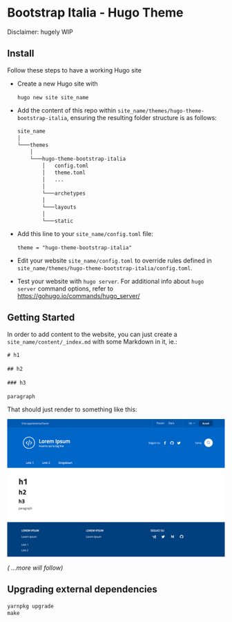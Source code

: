 # Bootstrap Italia - Hugo Theme

Disclaimer: hugely WIP

## Install

Follow these steps to have a working Hugo site

* Create a new Hugo site with

  `hugo new site site_name`
* Add the content of this repo within `site_name/themes/hugo-theme-bootstrap-italia`, ensuring the resulting folder structure is as follows:

  ```
  site_name
  │
  └───themes
      │
      └───hugo-theme-bootstrap-italia
          │   config.toml
          │   theme.toml
          │   ...
          │
          └───archetypes
          │
          └───layouts
          │
          └───static
   ```

* Add this line to your `site_name/config.toml` file:

  `theme = "hugo-theme-bootstrap-italia"`

* Edit your website `site_name/config.toml` to override rules defined in `site_name/themes/hugo-theme-bootstrap-italia/config.toml`.

* Test your website with `hugo server`. For additional info about `hugo server` command options, refer to https://gohugo.io/commands/hugo_server/
 
## Getting Started

In order to add content to the website, you can just create a `site_name/content/_index.md` with some Markdown in it, ie.:

```
# h1

## h2

### h3

paragraph
```

That should just render to something like this:

<img src="https://github.com/francescozaia/hugo-theme-bootstrap-italia/blob/master/theme-preview.png" width="800"> 

_( ...more will follow)_

## Upgrading external dependencies

    yarnpkg upgrade
    make
